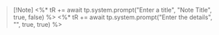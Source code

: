 > [!Note] <%* tR += await tp.system.prompt("Enter a title", "Note Title", true, false) %>
> <%* tR += await tp.system.prompt("Enter the details", "", true, true) %>
